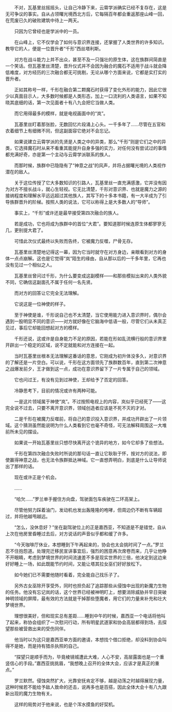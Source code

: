 　　不对，瓦基里丝摇摇头，让自己冷静下来，云霄学派确实已经不复存在，这是无可争议的事实。自从占领曙光境西北方后，它每隔百年都会重返那座山峰一回，在荒废已久的破败建筑中待上一两天。

　　只因为它曾经也是学派中的一员。

　　在山峰上，它不仅学会了如何与意识界连接，还掌握了人类世界的许多知识。教导它的人，便是一位晋升者“千形”西丝塔利斯。

　　对方在战斗能力上并不出众，甚至不及一只强壮的原生体，这在族群间简直是一个笑话。但瓦基里丝清楚，晋升仪式并不会因为融合的魔石不适用于战斗就会降低难度，对方经历的三次融合都无可挑剔，无论从哪个方面来说，它都是实打实的晋升者。

　　正如其称号一样，千形在融合第二颗魔石时获得了变化外形的能力，因此它很少以真面目示人，大多数时候都是人类形态，加上一口流利的人类语言，如果不知晓其底细的话，第一次见面者十有八九会把它当做人类。

　　而它用得最多的模样，就是电视画面中的“岚”。

　　瓦基里丝盯着那张脸，无数回忆片段涌上心头。一千多年了……尽管在五官和衣着细节上有细微不同，但这副面容它绝对不会忘记。

　　如果说建立云霄学派的先贤是人类之中的异类，那么“千形”则是它们之中的异类，它选择魔石时从来不看重其能提升自身多强的实力，对任何没有尝试过的事情都充满好奇，亦是第一个主动与云霄学派联系的族人。

　　而那时候，族群中已隐隐有了“神意之战”的风声，并将占据曙光境的人类视作潜在的敌人。

　　关于这位传授了它大多数知识的引路人，瓦基里丝一直充满感激，它并没有因为对方不擅长战斗，就心生轻视。它无比清楚，千形对意识界、也就是魔力之源的接纳程度和理解水平远远超过其他族人，其写下的十多本书籍，有一大半成为了引导族群晋升的阶梯。按照人类的说法，它可以称得上是大多数人的“导师”。

　　事实上，“千形”或许还是最早接受第四次融合的族人。

　　若是成功，它也将成为族群中的首位“大君”。要知道那时候连原生体都寥寥无几，更别提大君了。

　　可惜此次仪式最终以失败而告终，它被魔力反噬，尸骨无存。

　　瓦基里丝清楚地记得这一幕，因为它当时就守在对方身边，亲眼看到对方的身体一点点崩解。这也是它觉得“岚”陌生的缘由，自从那以后的一千多年里，它再也没有见过一个相似之人。

　　瓦基里丝曾问过千形，为什么要变成这副模样——和那些模拟出来的人类外貌不同，它确信这副面孔不属于任何一名先贤。

　　而对方的回答让它完全无法理解。

　　它说这是一位神使的样子。

　　至于神使是谁，千形说自己也不太清楚，当它使用能力进入意识界时，偶尔会遇到一股明显不同的意识——对方就好像在它脑海中低语一般，尽管它们从未真正见过，事后它却能回想起对方的模样。

　　千形还说，这或许是自身能力不足的原因，若能在形如乱流横行般的意识界里开辟出一个稳定的区域，说不定就能和对方连接在一起。

　　当时瓦基里丝根本无法理解这番话的意思，它刚成为初升体没多久，对意识界的了解还是一片空白。可以说，千形在这方面领先了族群数百年，直到第二次神意之战爆发前夕，王才做到这一点，成功在意识界留下了一片专属于自己的领域。

　　它也问过王，有没有见到过神使，王却给予了否定的回答。

　　冷静思考下，目前的情况或许有两种可能。

　　一是这片领域属于神使“岚”。不过按照电视上的内容，岚似乎已经死了——这完全说不过去，只要不离开意识界，领域创造者应该是不死不灭的才对。

　　二是千形在被魔力反噬前，将自己的意识投入意识界，并成功开辟出了一片领域。这个猜测虽然能说明为什么人类看到它也毫不奇怪，可无法解释周围这一大堆前所未见的摆设。

　　如果说一开始瓦基里丝只想尽快离开这个诡异的地方，如今它却多了些想法。

　　千形在第四次融合失败时所说的那句话一直让它耿耿于怀，按对方的说法，即使赢得神意之战，也无法令族群抵达神域。它一直想弄明白，到底是什么让导师说出了那样的话。

　　现在或许正是个机会。

　　……

　　“哈欠……”罗兰单手握住方向盘，驾驶面包车疾驶在二环高架上。

　　尽管他努力踩着油门，发动机也发出轰隆隆的咆哮，但周边仍不断有车辆超过，并将他越甩越远。

　　“怎么，没休息好？”坐在副驾驶位上的正是嘉西亚，不知道是不是错觉，自从上次在他房里昏睡过去后，对方说话的声音似乎都和缓了许多。

　　“今天咖啡厅休业，本想睡到下午再起来的，协会也太会挑时间了一点。”罗兰忍不住抱怨道。处理完迁移民宣讲事宜后，强烈的困意再次席卷而来，几乎让他睁不开眼睛，考虑到梦境世界的时间流速差不多是现实世界的三倍，他决定到这边来好好睡上一场，如此既能节约时间，又能让塔其拉女巫们好好放松下。

　　如今她们已不需要他随时看着，完全能自己找乐子了。

　　另外古女巫除开享受外，同时也担负起了追踪那些从侵蚀中出现的新魔力生物的任务。他没有忘记岚的话，这个世界已经被神明盯上，想要消除威胁并早日突破神明领域的屏障，最有效的方法就是干掉那些堕魔者，用它们的力量来补充和壮大梦境世界。

　　理想很美好，但和现实总有差距……睡到中午的时候，嘉西亚一个电话将他叫了起来，称协会组织了一次慰问行动，所有明星武道家和协会高层都得到场，去探望那些被营救出来的受伤同伴。

　　他当时以为这只是嘉西亚单方面的邀请，本想找个借口拒绝，却没料到协会叫得不是她，而是持有猎杀执照的自己。

　　“探望只是顺手而为，毕竟棱镜城遭此大难，人心不安，高层露面也是一个重竖信心的手段。”嘉西亚挑挑眉，“我想晚上召开的全体大会，应该才是真正的重点。”

　　罗兰默然。侵蚀突然扩大，光靠安抚肯定不够，越是动荡之时越得展现力量，这种时候若不能给予敌人致命的还击，说再多也是百搭，因此全体大会十有八九跟新出现的魔力生物有关。

　　这样的局势对于他来说，也是个浑水摸鱼的好契机。
